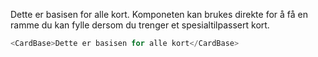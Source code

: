 Dette er basisen for alle kort. Komponeten kan brukes direkte for å få en ramme du kan fylle
dersom du trenger et spesialtilpassert kort.

```js
<CardBase>Dette er basisen for alle kort</CardBase>
```
